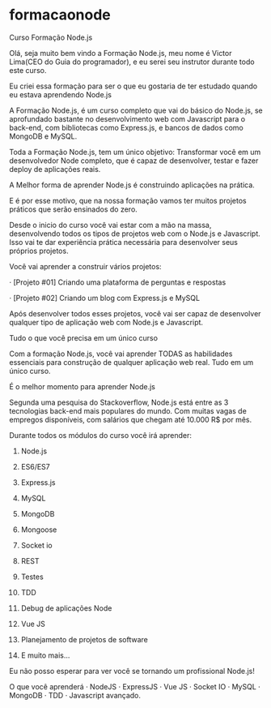 # formacaonode
Curso Formação Node.js

Olá, seja muito bem vindo a Formação Node.js, meu nome é Victor Lima(CEO do Guia do programador), e eu serei seu instrutor durante todo este curso.

Eu criei essa formação para ser o que eu gostaria de ter estudado quando eu estava aprendendo Node.js

A Formação Node.js, é um curso completo que vai do básico do Node.js, se aprofundado bastante no desenvolvimento web com Javascript para o back-end, com bibliotecas como Express.js, e bancos de dados como MongoDB e MySQL.

Toda a Formação Node.js, tem um único objetivo: Transformar você em um desenvolvedor Node completo, que é capaz de desenvolver, testar e fazer deploy de aplicações reais.

A Melhor forma de aprender Node.js é construindo aplicações na prática.

E é por esse motivo, que na nossa formação vamos ter muitos projetos práticos que serão ensinados do zero.

Desde o inicio do curso você vai estar com a mão na massa, desenvolvendo todos os tipos de projetos web com o Node.js e Javascript. Isso vai te dar experiência prática necessária para desenvolver seus próprios projetos.

Você vai aprender a construir vários projetos:

· [Projeto #01] Criando uma plataforma de perguntas e respostas

· [Projeto #02] Criando um blog com Express.js e MySQL

Após desenvolver todos esses projetos, você vai ser capaz de desenvolver qualquer tipo de aplicação web com Node.js e Javascript.

Tudo o que você precisa em um único curso

Com a formação Node.js, você vai aprender TODAS as habilidades essenciais para construção de qualquer aplicação web real. Tudo em um único curso.

É o melhor momento para aprender Node.js

Segunda uma pesquisa do Stackoverflow, Node.js está entre as 3 tecnologias back-end mais populares do mundo. Com muitas vagas de empregos disponíveis, com salários que chegam até 10.000 R$ por mês.

Durante todos os módulos do curso você irá aprender:

1. Node.js

2. ES6/ES7

3. Express.js

4. MySQL

5. MongoDB

6. Mongoose

7. Socket io

8. REST

9. Testes

10. TDD

11. Debug de aplicações Node

12. Vue JS

13. Planejamento de projetos de software

14. E muito mais...

Eu não posso esperar para ver você se tornando um profissional Node.js!

O que você aprenderá
· NodeJS
· ExpressJS
· Vue JS
· Socket IO
· MySQL
· MongoDB
· TDD
· Javascript avançado.
